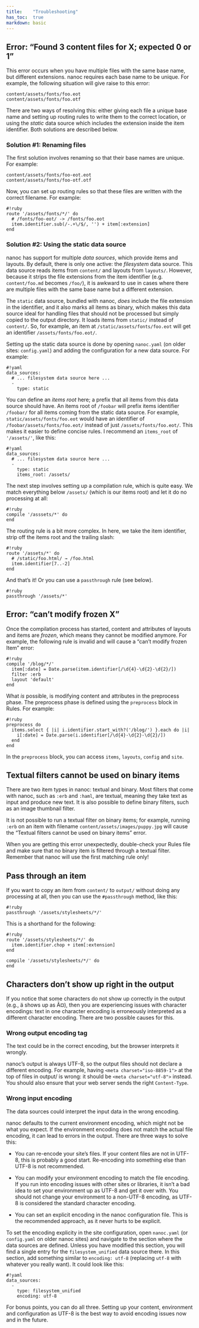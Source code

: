 ```yaml
---
title:    "Troubleshooting"
has_toc:  true
markdown: basic
---
```


## Error: “Found 3 content files for X; expected 0 or 1”

This error occurs when you have multiple files with the same base name, but different extensions. nanoc requires each base name to be unique. For example, the following situation will give raise to this error:

	content/assets/fonts/foo.eot
	content/assets/fonts/foo.otf

There are two ways of resolving this: either giving each file a unique base name and setting up routing rules to write them to the correct location, or using the _static_ data source which includes the extension inside the item identifier. Both solutions are described below.

### Solution #1: Renaming files

The first solution involves renaming so that their base names are unique. For example:

	content/assets/fonts/foo-eot.eot
	content/assets/fonts/foo-otf.otf

Now, you can set up routing rules so that these files are written with the correct filename. For example:

	#!ruby
	route '/assets/fonts/*/' do
	  # /fonts/foo-eot/ -> /fonts/foo.eot
	  item.identifier.sub(/-.+\/$/, '') + item[:extension]
	end

### Solution #2: Using the static data source

nanoc has support for multiple _data sources_, which provide items and layouts. By default, there is only one active: the _filesystem_ data source. This data source reads items from `content/` and layouts from `layouts/`. However, because it strips the file extensions from the item identifier (e.g. `content/foo.md` becomes `/foo/`), it is awkward to use in cases where there are multiple files with the same base name but a different extension.

The `static` data source, bundled with nanoc, _does_ include the file extension in the identifier, and it also marks all items as binary, which makes this data source ideal for handling files that should not be processed but simply copied to the output directory. It loads items from `static/` instead of `content/`. So, for example, an item at `/static/assets/fonts/foo.eot` will get an identifier `/assets/fonts/foo.eot/`.

Setting up the static data source is done by opening `nanoc.yaml` (on older sites: `config.yaml`) and adding the configuration for a new data source. For example:

	#!yaml
	data_sources:
	  # ... filesystem data source here ...
	  -
	    type: static

You can define an _items root_ here; a prefix that all items from this data source should have. An items root of `/foobar` will prefix items identifier `/foobar/` for all items coming from the static data source. For example, `static/assets/fonts/foo.eot` would have an identifier of `/foobar/assets/fonts/foo.eot/` instead of just `/assets/fonts/foo.eot/`. This makes it easier to define concise rules. I recommend an `items_root` of `'/assets/'`, like this:

	#!yaml
	data_sources:
	  # ... filesystem data source here ...
	  -
	    type: static
	    items_root: /assets/

The next step involves setting up a compilation rule, which is quite easy. We match everything below `/assets/` (which is our items root) and let it do no processing at all:

	#!ruby
	compile '/asssets/*' do
	end

The routing rule is a bit more complex. In here, we take the item identifier, strip off the items root and the trailing slash:

	#!ruby
	route '/assets/*' do
	  # /static/foo.html/ → /foo.html
	  item.identifier[7..-2]
	end

And that’s it! Or you can use a `passthrough` rule (see below).

	#!ruby
	passthrough '/assets/*'

## Error: “can’t modify frozen X”

Once the compilation process has started, content and attributes of layouts and items are _frozen_, which means they cannot be modified anymore. For example, the following rule is invalid and will cause a “can’t modify frozen Item” error:

	#!ruby
	compile '/blog/*/'
	  item[:date] = Date.parse(item.identifier[/\d{4}-\d{2}-\d{2}/])
	  filter :erb
	  layout 'default'
	end

What _is_ possible, is modifying content and attributes in the preprocess phase. The preprocess phase is defined using the `preprocess` block in Rules. For example:

	#!ruby
	preprocess do
	  items.select { |i| i.identifier.start_with?('/blog/') }.each do |i|
	    i[:date] = Date.parse(i.identifier[/\d{4}-\d{2}-\d{2}/])
	  end
	end

In the `preprocess` block, you can access `items`, `layouts`, `config` and `site`.

## Textual filters cannot be used on binary items

There are two item types in nanoc: textual and binary. Most filters that come with nanoc, such as `:erb` and `:haml`, are textual, meaning they take text as input and produce new text. It is also possible to define binary filters, such as an image thumbnail filter.

It is not possible to run a textual filter on binary items; for example, running `:erb` on an item with filename `content/assets/images/puppy.jpg` will cause the “Textual filters cannot be used on binary items” error.

When you are getting this error unexpectedly, double-check your Rules file and make sure that no binary item is filtered through a textual filter. Remember that nanoc will use the first matching rule only!

## Pass through an item

If you want to copy an item from `content/` to `output/` without doing any processing at all, then you can use the `#passthrough` method, like this:

	#!ruby
	passthrough '/assets/stylesheets/*/'

This is a shorthand for the following:

	#!ruby
	route '/assets/stylesheets/*/' do
	  item.identifier.chop + item[:extension]
	end

	compile '/assets/stylesheets/*/' do
	end

## Characters don’t show up right in the output

If you notice that some characters do not show up correctly in the output (e.g., ä shows up as Ã¤), then you are experiencing issues with character encodings: text in one character encoding is erroneously interpreted as a different character encoding. There are two possible causes for this.

### Wrong output encoding tag

The text could be in the correct encoding, but the browser interprets it wrongly.

nanoc’s output is always UTF-8, so the output files should not declare a different encoding. For example, having `<meta charset="iso-8859-1">` at the top of files in output/ is wrong: it should be `<meta charset="utf-8">` instead. You should also ensure that your web server sends the right `Content-Type`.

### Wrong input encoding

The data sources could interpret the input data in the wrong encoding.

nanoc defaults to the current environment encoding, which might not be what you expect. If the environment encoding does not match the actual file encoding, it can lead to errors in the output. There are three ways to solve this:

* You can re-encode your site’s files. If your content files are not in UTF-8, this is probably a good start. Re-encoding into something else than UTF-8 is not recommended.

* You can modify your environment encoding to match the file encoding. If you run into encoding issues with other sites or libraries, it isn’t a bad idea to set your environment up as UTF-8 and get it over with. You should not change your environment to a non-UTF-8 encoding, as UTF-8 is considered the standard character encoding.

* You can set an explicit encoding in the nanoc configuration file. This is the recommended approach, as it never hurts to be explicit.

To set the encoding explicity in the site configuration, open `nanoc.yaml` (or `config.yaml` on older nanoc sites) and navigate to the section where the data sources are defined. Unless you have modified this section, you will find a single entry for the `filesystem_unified` data source there. In this section, add something similar to `encoding: utf-8` (replacing `utf-8` with whatever you really want). It could look like this:

	#!yaml
	data_sources:
	  -
	    type: filesystem_unified
	    encoding: utf-8

For bonus points, you can do all three. Setting up your content, environment and configuration as UTF-8 is the best way to avoid encoding issues now and in the future.
